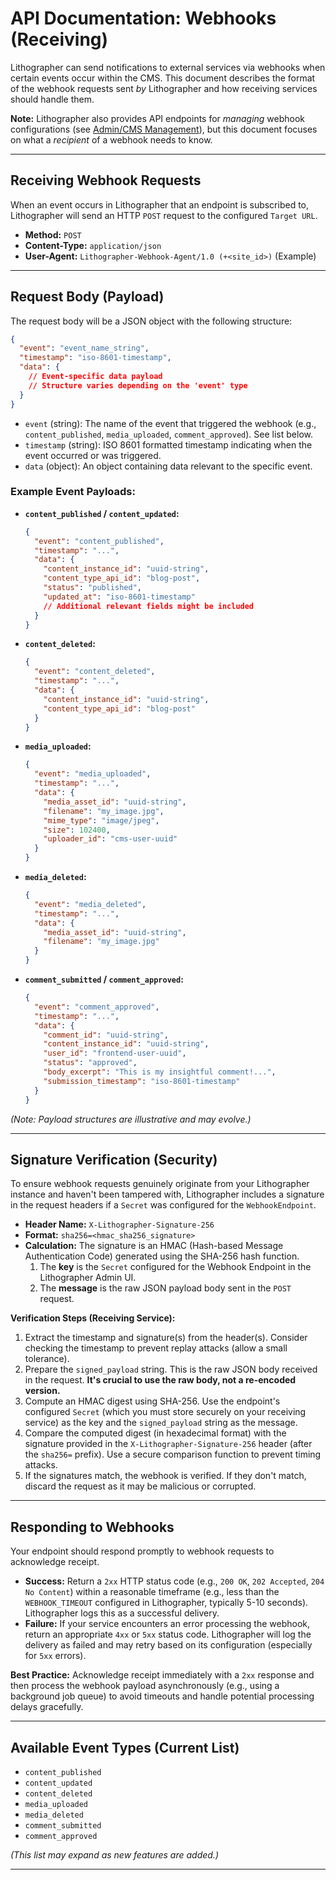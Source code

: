 # API Documentation: Webhooks (Receiving)

Lithographer can send notifications to external services via webhooks when certain events occur within the CMS. This document describes the format of the webhook requests sent *by* Lithographer and how receiving services should handle them.

**Note:** Lithographer also provides API endpoints for *managing* webhook configurations (see [Admin/CMS Management](./admin.md)), but this document focuses on what a *recipient* of a webhook needs to know.

---

## Receiving Webhook Requests

When an event occurs in Lithographer that an endpoint is subscribed to, Lithographer will send an HTTP `POST` request to the configured `Target URL`.

*   **Method:** `POST`
*   **Content-Type:** `application/json`
*   **User-Agent:** `Lithographer-Webhook-Agent/1.0 (+<site_id>)` (Example)

---

## Request Body (Payload)

The request body will be a JSON object with the following structure:

```json
{
  "event": "event_name_string",
  "timestamp": "iso-8601-timestamp",
  "data": {
    // Event-specific data payload
    // Structure varies depending on the 'event' type
  }
}
```

*   `event` (string): The name of the event that triggered the webhook (e.g., `content_published`, `media_uploaded`, `comment_approved`). See list below.
*   `timestamp` (string): ISO 8601 formatted timestamp indicating when the event occurred or was triggered.
*   `data` (object): An object containing data relevant to the specific event.

### Example Event Payloads:

*   **`content_published` / `content_updated`:**
    ```json
    {
      "event": "content_published",
      "timestamp": "...",
      "data": {
        "content_instance_id": "uuid-string",
        "content_type_api_id": "blog-post",
        "status": "published",
        "updated_at": "iso-8601-timestamp"
        // Additional relevant fields might be included
      }
    }
    ```
*   **`content_deleted`:**
    ```json
    {
      "event": "content_deleted",
      "timestamp": "...",
      "data": {
        "content_instance_id": "uuid-string",
        "content_type_api_id": "blog-post"
      }
    }
    ```
*   **`media_uploaded`:**
    ```json
    {
      "event": "media_uploaded",
      "timestamp": "...",
      "data": {
        "media_asset_id": "uuid-string",
        "filename": "my_image.jpg",
        "mime_type": "image/jpeg",
        "size": 102400,
        "uploader_id": "cms-user-uuid"
      }
    }
    ```
*   **`media_deleted`:**
    ```json
    {
      "event": "media_deleted",
      "timestamp": "...",
      "data": {
        "media_asset_id": "uuid-string",
        "filename": "my_image.jpg"
      }
    }
    ```
*   **`comment_submitted` / `comment_approved`:**
    ```json
    {
      "event": "comment_approved",
      "timestamp": "...",
      "data": {
        "comment_id": "uuid-string",
        "content_instance_id": "uuid-string",
        "user_id": "frontend-user-uuid",
        "status": "approved",
        "body_excerpt": "This is my insightful comment!...",
        "submission_timestamp": "iso-8601-timestamp"
      }
    }
    ```

*(Note: Payload structures are illustrative and may evolve.)*

---

## Signature Verification (Security)

To ensure webhook requests genuinely originate from your Lithographer instance and haven't been tampered with, Lithographer includes a signature in the request headers if a `Secret` was configured for the `WebhookEndpoint`.

*   **Header Name:** `X-Lithographer-Signature-256`
*   **Format:** `sha256=<hmac_sha256_signature>`
*   **Calculation:** The signature is an HMAC (Hash-based Message Authentication Code) generated using the SHA-256 hash function.
    1.  The **key** is the `Secret` configured for the Webhook Endpoint in the Lithographer Admin UI.
    2.  The **message** is the raw JSON payload body sent in the `POST` request.

**Verification Steps (Receiving Service):**

1.  Extract the timestamp and signature(s) from the header(s). Consider checking the timestamp to prevent replay attacks (allow a small tolerance).
2.  Prepare the `signed_payload` string. This is the raw JSON body received in the request. **It's crucial to use the raw body, not a re-encoded version.**
3.  Compute an HMAC digest using SHA-256. Use the endpoint's configured `Secret` (which you must store securely on your receiving service) as the key and the `signed_payload` string as the message.
4.  Compare the computed digest (in hexadecimal format) with the signature provided in the `X-Lithographer-Signature-256` header (after the `sha256=` prefix). Use a secure comparison function to prevent timing attacks.
5.  If the signatures match, the webhook is verified. If they don't match, discard the request as it may be malicious or corrupted.

---

## Responding to Webhooks

Your endpoint should respond promptly to webhook requests to acknowledge receipt.

*   **Success:** Return a `2xx` HTTP status code (e.g., `200 OK`, `202 Accepted`, `204 No Content`) within a reasonable timeframe (e.g., less than the `WEBHOOK_TIMEOUT` configured in Lithographer, typically 5-10 seconds). Lithographer logs this as a successful delivery.
*   **Failure:** If your service encounters an error processing the webhook, return an appropriate `4xx` or `5xx` status code. Lithographer will log the delivery as failed and may retry based on its configuration (especially for `5xx` errors).

**Best Practice:** Acknowledge receipt immediately with a `2xx` response and then process the webhook payload asynchronously (e.g., using a background job queue) to avoid timeouts and handle potential processing delays gracefully.

---

## Available Event Types (Current List)

*   `content_published`
*   `content_updated`
*   `content_deleted`
*   `media_uploaded`
*   `media_deleted`
*   `comment_submitted`
*   `comment_approved`

*(This list may expand as new features are added.)*

---
